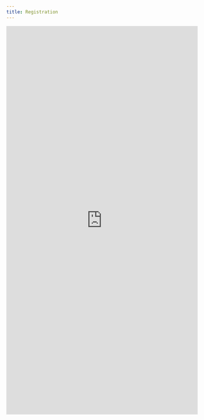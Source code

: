 ```yaml
---
title: Registration
---
```


<iframe src="https://docs.google.com/spreadsheet/embeddedform?formkey=dG00emJXQmgtSm80QzJQaFRtSFFma1E6MA" width="100%" height="1024px" frameborder="0" marginheight="0" marginwidth="0">
</iframe>